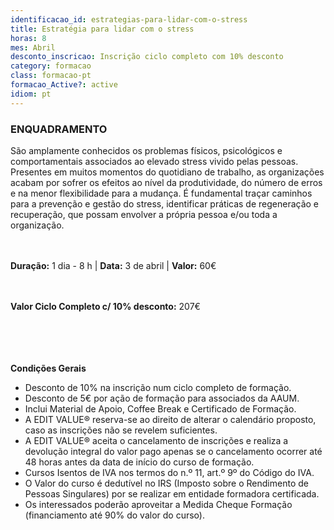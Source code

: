 ```yaml
---
identificacao_id: estrategias-para-lidar-com-o-stress
title: Estratégia para lidar com o stress
horas: 8
mes: Abril
desconto_inscricao: Inscrição ciclo completo com 10% desconto
category: formacao
class: formacao-pt
formacao_Active?: active
idiom: pt
---
```


### **ENQUADRAMENTO**

São amplamente conhecidos os problemas físicos, psicológicos e comportamentais associados ao elevado stress vivido pelas pessoas. Presentes em muitos momentos do quotidiano de trabalho, as organizações acabam por sofrer os efeitos ao nível da produtividade, do número de erros e na menor flexibilidade para a mudança. É fundamental traçar caminhos para a prevenção e gestão do stress, identificar práticas de regeneração e recuperação, que possam envolver a própria pessoa e/ou toda a organização.<br><br><br>

 

**Duração:** 1 dia - 8 h | **Data:** 3 de abril | **Valor:** 60€<br><br><br>

 

**Valor Ciclo Completo c/ 10% desconto:** 207€<br><br><br><br><br>

 

**Condições Gerais**

+ Desconto de 10% na inscrição num ciclo completo de formação.
+ Desconto de 5€ por ação de formação para associados da AAUM.
+ Inclui Material de Apoio, Coffee Break e Certificado de Formação.
+ A EDIT VALUE® reserva-se ao direito de alterar o calendário proposto, caso as inscrições não se revelem suficientes.
+ A EDIT VALUE® aceita o cancelamento de inscrições e realiza a devolução integral do valor pago apenas se o cancelamento ocorrer até 48 horas antes da data de início do curso de formação.
+ Cursos Isentos de IVA nos termos do n.º 11, art.º 9º do Código do IVA.
+ O Valor do curso é dedutível no IRS (Imposto sobre o Rendimento de Pessoas Singulares) por se realizar em entidade formadora certificada.
+ Os interessados poderão aproveitar a Medida Cheque Formação (financiamento até 90% do valor do curso).